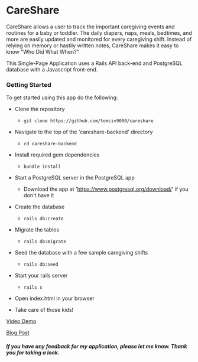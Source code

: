# CareShare

CareShare allows a user to track the important caregiving events and routines for a baby or toddler. The daily diapers, naps, meals, bedtimes, and more are easily updated and monitored for every caregiving shift.  Instead of relying on memory or hastily written notes, CareShare makes it easy to know "Who Did What When?"

This Single-Page Application uses a Rails API back-end and PostgreSQL database with a Javascript front-end.


### Getting Started

To get started using this app do the following:

- Clone the repository
  - ```git clone https://github.com/tomciv9000/careshare```

- Navigate to the top of the 'careshare-backend' directory
  - ```cd careshare-backend```
- Install required gem dependencies
  - ```bundle install```
- Start a PostgreSQL server in the PostgreSQL app
  - Download the app at 'https://www.postgresql.org/download/' if you don't have it
- Create the database
  - ```rails db:create```
- Migrate the tables
  - ```rails db:migrate```
- Seed the database with a few sample caregiving shifts
  - ```rails db:seed```
- Start your rails server
  - ```rails s```
- Open index.html in your browser

- Take care of those kids!

[Video Demo](https://www.dropbox.com/s/gkcgxvq8kitlgt5/CARESHARE_Thomas_White.mp4?dl=0)

[Blog Post](https://tomciv9000.github.io/taking_care)

##### If you have any feedback for my application, please let me know. Thank you for taking a look.